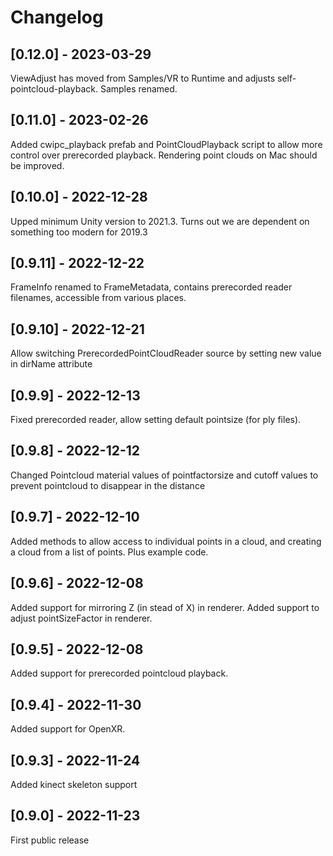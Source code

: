 # Changelog

## [0.12.0] - 2023-03-29

ViewAdjust has moved from Samples/VR to Runtime and adjusts self-pointcloud-playback.
Samples renamed.

## [0.11.0] - 2023-02-26

Added cwipc\_playback prefab and PointCloudPlayback script to allow more control over prerecorded playback.
Rendering point clouds on Mac should be improved.

## [0.10.0] - 2022-12-28

Upped minimum Unity version to 2021.3. Turns out we are dependent on something too modern for 2019.3

## [0.9.11] - 2022-12-22

FrameInfo renamed to FrameMetadata, contains prerecorded reader filenames, accessible from various places.

## [0.9.10] - 2022-12-21

Allow switching PrerecordedPointCloudReader source by setting new value in dirName attribute

## [0.9.9] - 2022-12-13

Fixed prerecorded reader, allow setting default pointsize (for ply files).

## [0.9.8] - 2022-12-12

Changed Pointcloud material values of pointfactorsize and cutoff values to prevent pointcloud to disappear in the distance

## [0.9.7] - 2022-12-10

Added methods to allow access to individual points in a cloud, and creating a cloud from a list of points. Plus example code.

## [0.9.6] - 2022-12-08

Added support for mirroring Z (in stead of X) in renderer.
Added support to adjust pointSizeFactor in renderer.

## [0.9.5] - 2022-12-08

Added support for prerecorded pointcloud playback.

## [0.9.4] - 2022-11-30

Added support for OpenXR.

## [0.9.3] - 2022-11-24

Added kinect skeleton support

## [0.9.0] - 2022-11-23

First public release